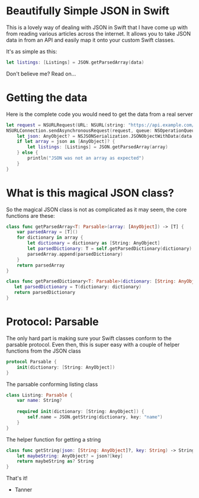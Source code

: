 Beautifully Simple JSON in Swift
================================

This is a lovely way of dealing with JSON in Swift that I have come up with from reading various articles across the internet. It allows you to take JSON data in from an API and easily map it onto your custom Swift classes.

It's as simple as this:

```swift
let listings: [Listings] = JSON.getParsedArray(data)
```

Don't believe me? Read on...

Getting the data
================

Here is the complete code you would need to get the data from a real server

```swift
let request = NSURLRequest(URL: NSURL(string: "https://api.example.com/v1/listings"))
NSURLConnection.sendAsynchronousRequest(request, queue: NSOperationQueue.mainQueue()) {(response, data, error) in {
	let json: AnyObject? = NSJSONSerialization.JSONObjectWithData(data, options: nil, error: nil)
	if let array = json as [AnyObject]? {
		let listings: [Listings] = JSON.getParsedArray(array)
	} else {
		println("JSON was not an array as expected")
	}
}

```

What is this magical JSON class?
================================

So the magical JSON class is not as complicated as it may seem, the core functions are these:

```swift
class func getParsedArray<T: Parsable>(array: [AnyObject]) -> [T] {
    var parsedArray = [T]()
    for dictionary in array {
        let dictionary = dictionary as [String: AnyObject]
        let parsedDictionary: T = self.getParsedDictionary(dictionary)
        parsedArray.append(parsedDictionary)
    }
    return parsedArray
}
 ```

 ```swift
class func getParsedDictionary<T: Parsable>(dictionary: [String: AnyObject]) -> T {
    let parsedDictionary = T(dictionary: dictionary)
    return parsedDictionary
}
```

Protocol: Parsable
==================

The only hard part is making sure your Swift classes conform to the parsable protocol. Even then, this is super easy with a couple of helper functions from the JSON class

```swift
protocol Parsable {
    init(dictionary: [String: AnyObject])
}
```

The parsable conforming listing class

```swift
class Listing: Parsable {
    var name: String?
    
    required init(dictionary: [String: AnyObject]) {
        self.name = JSON.getString(dictionary, key: "name")
    }
}
```

The helper function for getting a string

```swift
class func getString(json: [String: AnyObject]?, key: String) -> String? {
    let maybeString: AnyObject? = json?[key]
    return maybeString as? String
}
```

That's it!

- Tanner
